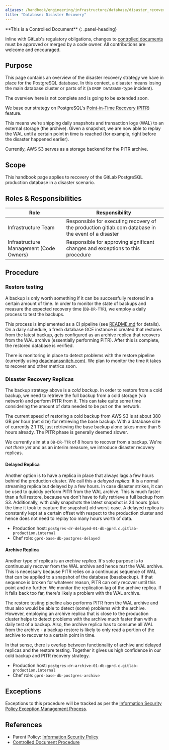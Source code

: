 ```yaml
---
aliases: /handbook/engineering/infrastructure/database/disaster_recovery.html
title: "Database: Disaster Recovery"
---
```










<div class="panel panel-gitlab-orange">
**This is a Controlled Document**
{: .panel-heading}
<div class="panel-body">

Inline with GitLab's regulatory obligations, changes to [controlled documents](/handbook/security/controlled-document-procedure.html) must be approved or merged by a code owner. All contributions are welcome and encouraged.

</div>
</div>

## Purpose

This page contains an overview of the disaster recovery strategy we have
in place for the PostgreSQL database. In this context, a disaster means
losing the main database cluster or parts of it (a `DROP DATABASE`-type
incident).

The overview here is not complete and is going to be extended soon.

We base our strategy on PostgreSQL's [Point-in-Time Recovery
(PITR)](https://www.postgresql.org/docs/9.6/static/continuous-archiving.html) feature.

This means we're shipping daily snapshots and transaction logs (WAL) to
an external storage (the archive). Given a snapshot, we are now able to
replay the WAL until a certain point in time is reached (for example,
right before the disaster happened earlier).

Currently, AWS S3 serves as a storage backend for the PITR archive.

## Scope

This handbook page applies to recovery of the GitLab PostgreSQL production database in a disaster scenario.

## Roles & Responsibilities

| Role | Responsibility|
| ---- | ------ |
| Infrastructure Team | Responsible for executing recovery of the production gitlab.com database in the event of a disaster |
| Infrastructure Management (Code Owners) | Responsible for approving significant changes and exceptions to this procedure |

## Procedure
### Restore testing

A backup is only worth something if it can be successfully restored in a
certain amount of time. In order to monitor the state of backups and
measure the expected recovery time (`DB-DR-TTR`), we employ a daily
process to test the backups.

This process is implemented as a CI pipeline (see
[README.md](https://gitlab.com/gitlab-restore/postgres-gprd/blob/master/README.md)
for details). On a daily schedule, a fresh database GCE instance is
created that restores from the latest backup, gets configured as an
archive replica that recovers from the WAL archive (essentially
performing PITR). After this is complete, the restored database is
verified.

There is monitoring in place to detect problems with the restore
pipeline (currently using [deadmanssnitch.com](https://deadmanssnitch.com)).
We plan to monitor the time it takes to recover and other metrics soon.

### Disaster Recovery Replicas

The backup strategy above is a *cold backup*. In order to restore from a
cold backup, we need to retrieve the full backup from a cold storage
(via network) and perform PITR from it. This can take quite some time
considering the amount of data needed to be put on the network.

The current speed of restoring a cold backup from AWS S3 is at about 380
GB per hour (net size) for retrieving the base backup. With a database
size of currently 2.1 TB, just retrieving the base backup alone takes
more than 5 hours already. The PITR phase is generally deemed slower.

We currently aim at a `DB-DR-TTR` of 8 hours to recover from a backup.
We're *not there yet* and as an interim measure, we introduce disaster
recovery replicas.

#### Delayed Replica

Another option is to have a replica in place that always lags a few
hours behind the production cluster. We call this a *delayed replica*: It
is a normal streaming replica but delayed by a few hours. In case
disaster strikes, it can be used to quickly perform PITR from the WAL
archive. This is much faster than a full restore, because we don't have
to fully retrieve a full backup from S3. Additionally, with daily
snapshots the latest snapshot is 24 hours (plus the time it took to
capture the snapshot) old worst-case. A delayed replica is constantly
kept at a certain offset with respect to the production cluster and hence
does not need to replay too many hours worth of data.

* Production host: `postgres-dr-delayed-01-db-gprd.c.gitlab-production.internal`
* Chef role: `gprd-base-db-postgres-delayed`

#### Archive Replica

Another type of replica is an *archive replica*. It's sole purpose is to
continuously recover from the WAL archive and hence *test* the WAL
archive. This is necessary because PITR relies on a continuous sequence
of WAL that can be applied to a snapshot of the database (basebackup).
If that sequence is broken for whatever reason, PITR can only recover
until this point and no further. We monitor the replication lag of the
archive replica. If it falls back too far, there's likely a problem with
the WAL archive.

The restore testing pipeline also performs PITR from the WAL archive and
thus also would be able to detect (some) problems with the archive. However,
employing an archive replica that is close to the production cluster
helps to detect problems with the archive much faster than with a daily
test of a backup. Also, the archive replica has to consume all WAL from
the archive - a backup restore is likely to only read a portion of the
archive to recover to a certain point in time.

In that sense, there is overlap between functionality of archive and
delayed replicas and the restore testing. Together it gives us high
confidence in our cold backup and PITR recovery strategy.

* Production host: `postgres-dr-archive-01-db-gprd.c.gitlab-production.internal`
* Chef role: `gprd-base-db-postgres-archive`

## Exceptions

Exceptions to this procedure will be tracked as per the [Information Security Policy Exception Management Process](/handbook/security/#information-security-policy-exception-management-process).

## References

* Parent Policy: [Information Security Policy](/handbook/security/)
* [Controlled Document Procedure](/handbook/security/controlled-document-procedure.html)
